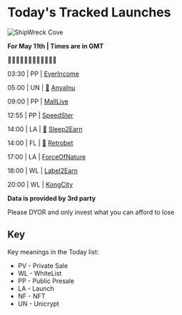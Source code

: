 
# Today's Tracked Launches

![ShipWreck Cove](https://files.catbox.moe/24q2m5.jpg) 

**For May 11th | Times are in GMT**

🏴‍☠️🏴‍☠️🏴‍☠️🏴‍☠️🏴‍☠️🏴‍☠️

03:30 | PP |  [EverIncome](https://t.me/everincomecoin)

05:00 | UN | [📲](https://app.unicrypt.network/amm/pancake-v2/ilo/0x2C6b4cB9eDa8b563aa09C1f33fa5c483Ee67E475) [AnyaInu](https://t.me/AnyaInu_Official)

09:00 | PP |  [MallLive](https://t.me/malllive)

12:55 | PP |  [SpeedSter](https://t.me/TheSpeedSterToken_Official)

14:00 | LA | [📲](https://www.pinksale.finance/#/launchpad/0x3bc71bc181b3eb5cd1e02e40fcf363e90eef0a34?chain=BSC) [Sleep2Earn](https://t.me/sleep2earn)

14:00 | FL | [📲](https://www.pinksale.finance/#/launchpad/0x6E8eE576bf69EA02822E082ae6603f6004f37C99?chain=BSC) [Retrobet](https://t.me/RetroBet_BSC)

17:00 | LA |  [ForceOfNature](https://t.me/forceofnature)

18:00 | WL |  [Label2Earn](https://t.me/L2EOfficial)

20:00 | WL |  [KongCity](https://t.me/KongChannel)

**Data is provided by 3rd party**

Please DYOR and only invest what you can afford to lose

## Key
Key meanings in the Today list:

- PV - Private Sale
- WL - WhiteList
- PP - Public Presale
- LA - Launch
- NF - NFT
- UN - Unicrypt